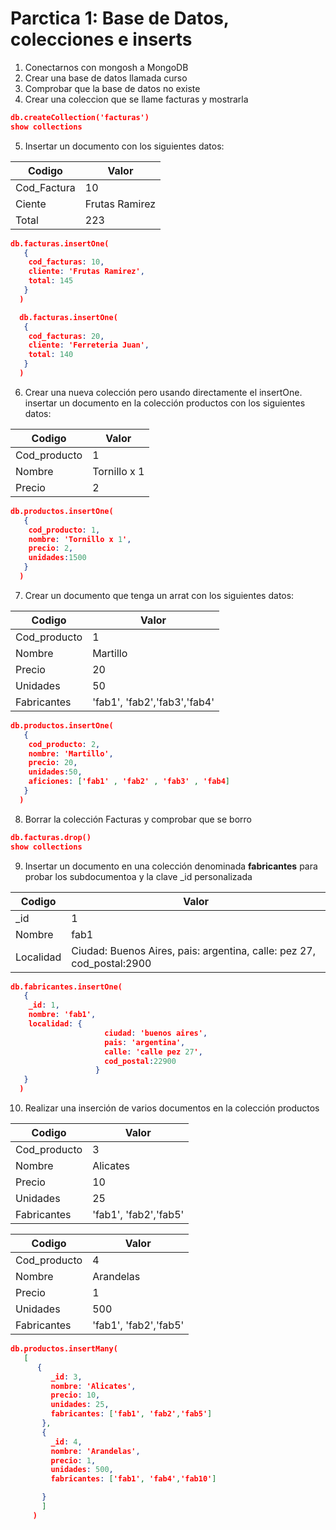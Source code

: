 # Parctica 1: Base de Datos, colecciones e inserts

1. Conectarnos con mongosh a MongoDB
1. Crear una base de datos llamada curso
1. Comprobar que la base de datos no existe
1. Crear una coleccion que se llame facturas y mostrarla

```Json
db.createCollection('facturas')
show collections
```

5. Insertar un documento con los siguientes datos: 

| Codigo   | Valor   |
|-------------|-------------|
| Cod_Factura | 10 |
| Ciente | Frutas Ramirez |
| Total | 223 |


```Json
db.facturas.insertOne(
   {
    cod_facturas: 10,
    cliente: 'Frutas Ramirez',
    total: 145
   }
  )

  db.facturas.insertOne(
   {
    cod_facturas: 20,
    cliente: 'Ferreteria Juan',
    total: 140
   }
  )
```

6. Crear una nueva colección pero usando directamente el insertOne.
    insertar un documento en la colección productos con los siguientes 
    datos:


| Codigo   | Valor   |
|-------------|-------------|
| Cod_producto | 1 |
| Nombre | Tornillo x 1 |
| Precio | 2 |


```Json
db.productos.insertOne(
   {
    cod_producto: 1,
    nombre: 'Tornillo x 1',
    precio: 2, 
    unidades:1500
   }
  )
```


7. Crear un documento que tenga un arrat con los siguientes datos:

| Codigo   | Valor   |
|-------------|-------------|
| Cod_producto | 1 |
| Nombre | Martillo |
| Precio | 20 |
| Unidades | 50 |
| Fabricantes | 'fab1', 'fab2','fab3','fab4' |


```Json
db.productos.insertOne(
   {
    cod_producto: 2,
    nombre: 'Martillo',
    precio: 20, 
    unidades:50,
    aficiones: ['fab1' , 'fab2' , 'fab3' , 'fab4]
   }
  )
```

8. Borrar la colección Facturas y comprobar que se borro

```Json
db.facturas.drop()
show collections
```

9. Insertar un documento en una colección denominada **fabricantes**
    para probar los subdocumentoa y la clave _id personalizada 

| Codigo   | Valor   |
|-------------|-------------|
| _id | 1 |
| Nombre | fab1 |
| Localidad | Ciudad: Buenos Aires, pais: argentina, calle: pez 27, cod_postal:2900 |


```Json
db.fabricantes.insertOne(
   {
    _id: 1,
    nombre: 'fab1',
    localidad: {
                     ciudad: 'buenos aires',
                     pais: 'argentina',
                     calle: 'calle pez 27',
                     cod_postal:22900
                   }
   }
  )
```

10. Realizar una inserción de varios documentos en la colección productos

| Codigo   | Valor   |
|-------------|-------------|
| Cod_producto | 3 |
| Nombre | Alicates |
| Precio | 10 |
| Unidades | 25 |
| Fabricantes | 'fab1', 'fab2','fab5' |

| Codigo   | Valor   |
|-------------|-------------|
| Cod_producto | 4 |
| Nombre | Arandelas |
| Precio | 1 |
| Unidades | 500 |
| Fabricantes | 'fab1', 'fab2','fab5' |



```Json
db.productos.insertMany(
   [
      {
         _id: 3,
         nombre: 'Alicates',
         precio: 10,
         unidades: 25,
         fabricantes: ['fab1', 'fab2','fab5']
       },
       {
         _id: 4,
         nombre: 'Arandelas',
         precio: 1,
         unidades: 500,
         fabricantes: ['fab1', 'fab4','fab10']

       }
       ]
     )
```
